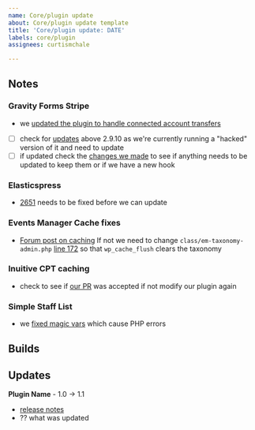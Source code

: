 ```yaml
---
name: Core/plugin update
about: Core/plugin update template
title: 'Core/plugin update: DATE'
labels: core/plugin
assignees: curtismchale

---
```

## Notes

### Gravity Forms Stripe

- we [updated the plugin to handle connected account transfers](https://github.com/proudcity/gravityformsstripe/commit/10ed1155c74b7811e0b7b75bedb6f4fdfd42089e)
- [ ] check for [updates](https://docs.gravityforms.com/stripe-change-log/) above 2.9.10 as we're currently running a "hacked" version of it and need to update
- [ ] if updated check the [changes we made](https://github.com/proudcity/gravityformsstripe/commit/10ed1155c74b7811e0b7b75bedb6f4fdfd42089e) to see if anything needs to be updated to keep them or if we have a new hook

### Elasticspress

- [2651](https://github.com/proudcity/wp-proudcity/issues/2651) needs to be fixed before we can update

### Events Manager Cache fixes

- [Forum post on caching](https://wordpress.org/support/topic/redis-caching-issue-with-saving-colour-on-event-categories-2/)
   If not we need to change `class/em-taxonomy-admin.php` [line 172](https://github.com/proudcity/events-manager/blob/d1a0385b5b587ca51f67d98e0e4add919151b16d/classes/em-taxonomy-admin.php#L172) so that `wp_cache_flush` clears the taxonomy

### Inuitive CPT caching

- check to see if [our PR](https://github.com/hijiriworld/intuitive-custom-post-order/pull/64) was accepted if not modify our plugin again

### Simple Staff List

- we [fixed magic vars](https://github.com/proudcity/simple-staff-list/commit/ac9f49753a87dd6952cc1f86068e1d236d9d15b6) which cause PHP errors

## Builds

## Updates

**Plugin Name** - 1.0 -> 1.1

- [release notes]()
- ?? what was updated
